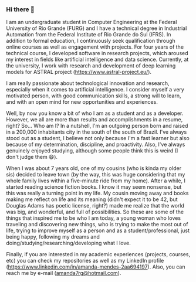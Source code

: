 ### Hi there 👋

<!--
**AmandaJMendes/AmandaJMendes** is a ✨ _special_ ✨ repository because its `README.md` (this file) appears on your GitHub profile.

Here are some ideas to get you started:

- 🔭 I’m currently working on ...
- 🌱 I’m currently learning ...
- 👯 I’m looking to collaborate on ...
- 🤔 I’m looking for help with ...
- 💬 Ask me about ...
- 📫 How to reach me: ...
- 😄 Pronouns: ...
- ⚡ Fun fact: ...
-->

I am an undergraduate student in Computer Engineering at the Federal University of Rio Grande (FURG) and I have a technical degree in Industrial Automation from the Federal Institute of Rio Grande do Sul (IFRS).
In addition to formal education, I continuously seek qualification through online courses as well as engagement with projects. For four years of the technical course, I developed software in research projects, which aroused my interest in fields like artificial intelligence and data science. Currently, at the university, I work with research and development of deep learning models for ASTRAL project (https://www.astral-project.eu/).

I am really passionate about technological innovation and research, especially when it comes to artificial intelligence. I consider myself a very motivated person, with good communication skills, a strong will to learn, and with an open mind for new opportunities and experiences.

Well, by now you know a bit of who I am as a student and as a developer. However, we all are more than results and accomplishments in a resume, right? So... Who am I? In a nutshell, I'm an outgoing person born and raised in a 200,000 inhabitants city in the south of the south of Brazil. I've always stood out as a student, I believe not only because I'm a fast learner but also because of my determination, discipline, and proactivity. Also, I've always genuinely enjoyed studying, although some people think this is weird (I don't judge them 😄).

When I was about 7 years old, one of my cousins (who is kinda my older sis) decided to leave town (by the way, this was huge considering that my whole family lives within a five-minute ride from my home). After a while, I started reading science fiction books. I know it may seem nonsense, but this was really a turning point in my life. My cousin moving away and books making me reflect on life and its meaning (didn't expect it to be 42, but Douglas Adams has poetic license, right?) made me realize that the world was big, and wonderful, and full of possibilities. So these are some of the things that inspired me to be who I am today, a young woman who loves traveling and discovering new things, who is trying to make the most out of life, trying to improve myself as a person and as a student/professional, just being happy, following my dreams and doing/studying/researching/developing what I love.

Finally, if you are interested in my academic experiences (projects, courses, etc) you can check my repositories as well as my LinkedIn profile (https://www.linkedin.com/in/amanda-mendes-2aa694197). Also, you can reach me by e-mail (amanda7rg@hotmail.com).
